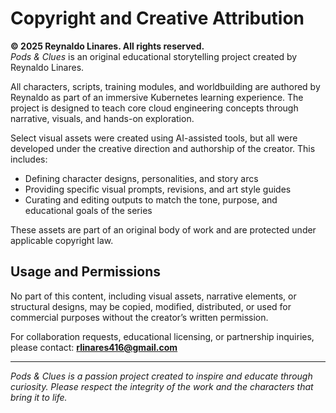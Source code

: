 # Copyright and Creative Attribution

**© 2025 Reynaldo Linares. All rights reserved.**  
*Pods & Clues* is an original educational storytelling project created by Reynaldo Linares.

All characters, scripts, training modules, and worldbuilding are authored by Reynaldo as part of an immersive Kubernetes learning experience. The project is designed to teach core cloud engineering concepts through narrative, visuals, and hands-on exploration.

Select visual assets were created using AI-assisted tools, but all were developed under the creative direction and authorship of the creator. This includes:

- Defining character designs, personalities, and story arcs  
- Providing specific visual prompts, revisions, and art style guides  
- Curating and editing outputs to match the tone, purpose, and educational goals of the series

These assets are part of an original body of work and are protected under applicable copyright law.

## Usage and Permissions

No part of this content, including visual assets, narrative elements, or structural designs, may be copied, modified, distributed, or used for commercial purposes without the creator’s written permission.

For collaboration requests, educational licensing, or partnership inquiries, please contact: **rlinares416@gmail.com**

---

*Pods & Clues is a passion project created to inspire and educate through curiosity. Please respect the integrity of the work and the characters that bring it to life.*